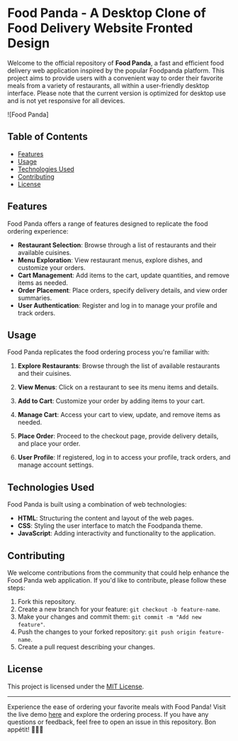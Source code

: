 # Food Panda - A Desktop Clone of Food Delivery Website Fronted Design

Welcome to the official repository of **Food Panda**, a fast and efficient food delivery web application inspired by the popular Foodpanda platform. This project aims to provide users with a convenient way to order their favorite meals from a variety of restaurants, all within a user-friendly desktop interface. Please note that the current version is optimized for desktop use and is not yet responsive for all devices.

![Food Panda]

## Table of Contents

- [Features](#features)
- [Usage](#usage)
- [Technologies Used](#technologies-used)
- [Contributing](#contributing)
- [License](#license)

## Features

Food Panda offers a range of features designed to replicate the food ordering experience:

- **Restaurant Selection**: Browse through a list of restaurants and their available cuisines.
- **Menu Exploration**: View restaurant menus, explore dishes, and customize your orders.
- **Cart Management**: Add items to the cart, update quantities, and remove items as needed.
- **Order Placement**: Place orders, specify delivery details, and view order summaries.
- **User Authentication**: Register and log in to manage your profile and track orders.

## Usage

Food Panda replicates the food ordering process you're familiar with:

1. **Explore Restaurants**: Browse through the list of available restaurants and their cuisines.

2. **View Menus**: Click on a restaurant to see its menu items and details.

3. **Add to Cart**: Customize your order by adding items to your cart.

4. **Manage Cart**: Access your cart to view, update, and remove items as needed.

5. **Place Order**: Proceed to the checkout page, provide delivery details, and place your order.

6. **User Profile**: If registered, log in to access your profile, track orders, and manage account settings.

## Technologies Used

Food Panda is built using a combination of web technologies:

- **HTML**: Structuring the content and layout of the web pages.
- **CSS**: Styling the user interface to match the Foodpanda theme.
- **JavaScript**: Adding interactivity and functionality to the application.

## Contributing

We welcome contributions from the community that could help enhance the Food Panda web application. If you'd like to contribute, please follow these steps:

1. Fork this repository.
2. Create a new branch for your feature: `git checkout -b feature-name`.
3. Make your changes and commit them: `git commit -m "Add new feature"`.
4. Push the changes to your forked repository: `git push origin feature-name`.
5. Create a pull request describing your changes.

## License

This project is licensed under the [MIT License](LICENSE).

---

Experience the ease of ordering your favorite meals with Food Panda! Visit the live demo [here](https://www.foodpandaclone.com) and explore the ordering process. If you have any questions or feedback, feel free to open an issue in this repository. Bon appétit! 🍕🍔🍣
